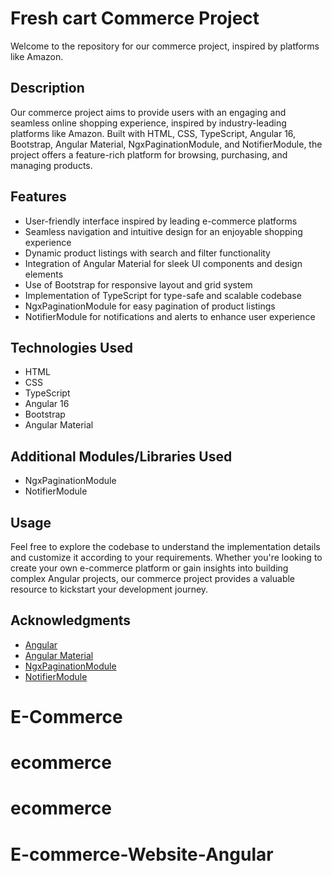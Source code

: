 # Fresh cart Commerce Project

Welcome to the repository for our commerce project, inspired by platforms like Amazon.

## Description

Our commerce project aims to provide users with an engaging and seamless online shopping experience, inspired by industry-leading platforms like Amazon. Built with HTML, CSS, TypeScript, Angular 16, Bootstrap, Angular Material, NgxPaginationModule, and NotifierModule, the project offers a feature-rich platform for browsing, purchasing, and managing products.

## Features

- User-friendly interface inspired by leading e-commerce platforms
- Seamless navigation and intuitive design for an enjoyable shopping experience
- Dynamic product listings with search and filter functionality
- Integration of Angular Material for sleek UI components and design elements
- Use of Bootstrap for responsive layout and grid system
- Implementation of TypeScript for type-safe and scalable codebase
- NgxPaginationModule for easy pagination of product listings
- NotifierModule for notifications and alerts to enhance user experience

## Technologies Used

- HTML
- CSS
- TypeScript
- Angular 16
- Bootstrap
- Angular Material

## Additional Modules/Libraries Used

- NgxPaginationModule
- NotifierModule

## Usage

Feel free to explore the codebase to understand the implementation details and customize it according to your requirements. Whether you're looking to create your own e-commerce platform or gain insights into building complex Angular projects, our commerce project provides a valuable resource to kickstart your development journey.

## Acknowledgments 
 - [Angular](https://angular.io/) 
 - [Angular Material](https://material.angular.io/) 
 - [NgxPaginationModule](https://www.npmjs.com/package/ngx-pagination)
 - [NotifierModule](https://www.npmjs.com/package/angular-notifier)
# E-Commerce
# ecommerce
# ecommerce
# E-commerce-Website-Angular
